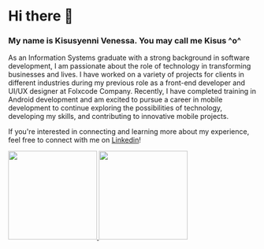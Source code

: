 # Hi there 👋
### My name is Kisusyenni Venessa. You may call me Kisus ^o^

As an Information Systems graduate with a strong background in software development, I am passionate about the role of technology in transforming businesses and lives. I have worked on a variety of projects for clients in different industries during my previous role as a front-end developer and UI/UX designer at Folxcode Company. Recently, I have completed training in Android development and am excited to pursue a career in mobile development to continue exploring the possibilities of technology, developing my skills, and contributing to innovative mobile projects.

If you're interested in connecting and learning more about my experience, feel free to connect with me on [Linkedin](https://www.linkedin.com/in/kisusyenni/)!
<p align="left">
<a href="https://github.com/kisusyenni">
  <img height="180em" src="https://github-readme-stats-eight-theta.vercel.app/api?username=kisusyenni&show_icons=true&theme=algolia&include_all_commits=true&count_private=true"/>
  <img height="180em" src="https://github-readme-stats-eight-theta.vercel.app/api/top-langs/?username=kisusyenni&layout=compact&langs_count=8&theme=algolia"/>
</a>
</p>
